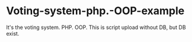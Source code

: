 # Voting-system-php.-OOP-example
It's the voting system. PHP. OOP. 
This is script upload without DB, but DB exist. 
